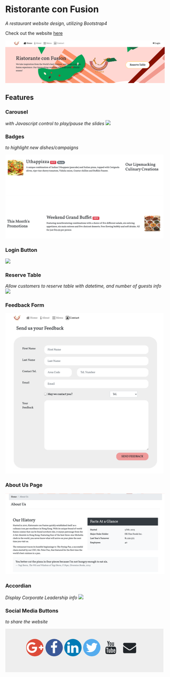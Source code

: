 # Ristorante con Fusion
_A restaurant website design, utilizing Bootstrap4_

Check out the website [here](https://vanessaaleung.github.io/conFusion/)

<img src="demo/banner.png">

## Features
### Carousel 
_with Javascript control to play/pause the slides_
<img src="demo/carousel.gif">

### Badges
_to highlight new dishes/campaigns_

<img src="demo/badge.png" width="500px">

### Login Button
<img src="demo/login.gif" width="600px">

### Reserve Table
_Allow customers to reserve table with datetime,  and number of guests info_
<img src="demo/reserve.gif" width="600px">

### Feedback Form
<img src="demo/feedback-form.png" width="500px">

### About Us Page
<img src="demo/aboutus.png">

### Accordian 
_Display Corporate Leadership info_
<img src="demo/leadership.gif">

### Social Media Buttons
_to share the website_

<img src="demo/social.png" width="500px">
